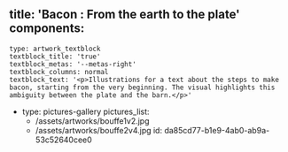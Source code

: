 title: 'Bacon : From the earth to the plate'
components:
  -
    type: artwork_textblock
    textblock_title: 'true'
    textblock_metas: '--metas-right'
    textblock_columns: normal
    textblock_text: '<p>Illustrations for a text about the steps to make bacon, starting from the very beginning. The visual highlights this ambiguity between the plate and the barn.</p>'
  -
    type: pictures-gallery
    pictures_list:
      - /assets/artworks/bouffe1v2.jpg
      - /assets/artworks/bouffe2v4.jpg
id: da85cd77-b1e9-4ab0-ab9a-53c52640cee0

